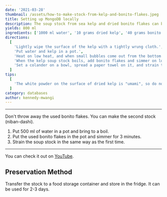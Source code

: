 ```yaml
---
date: '2021-03-28'
thumbnail: /assets/how-to-make-stock-from-kelp-and-bonito-flakes.jpeg
title: Setting up MongoDB locally
description: The soup stock from sea kelp and dried bonito flakes can be used in many Japanese food such as miso soup, soba, udon, and stew.
yields: 800 ml
ingredients: ['1000 ml water', '10 grams dried kelp', '40 grams bonito flakes']
directions:
  [
    'Lightly wipe the surface of the kelp with a tightly wrung cloth.',
    'Put water and kelp in a pot.',
    'Heat on low heat, and when small bubbles come out from the bottom of the pot (about 7 minutes), remove the kelp.',
    'When the kelp soup stock boils, add bonito flakes and simmer on low heat for 1 minute.',
    'Set a colander on a bowl, spread a paper towel on it, and strain the soup stock.',
  ]
tips:
  [
    'The white powder on the surface of dried kelp is "umami", so do not remove it.',
  ]
category: databases
author: kennedy-mwangi
---
```


<Ingredients />

<Directions />

---

Don't throw away the used bonito flakes. You can make the second stock (niban-dashi).

1. Put 500 ml of water in a pot and bring to a boil.
2. Put the used bonito flakes in the pot and simmer for 3 minutes.
3. Strain the soup stock in the same way as the first time.

---

You can check it out on [YouTube](https://youtu.be/6Lxdp1R40EY).

## Preservation Method

Transfer the stock to a food storage container and store in the fridge. It can be used for 2-3 days.

<Tips />
